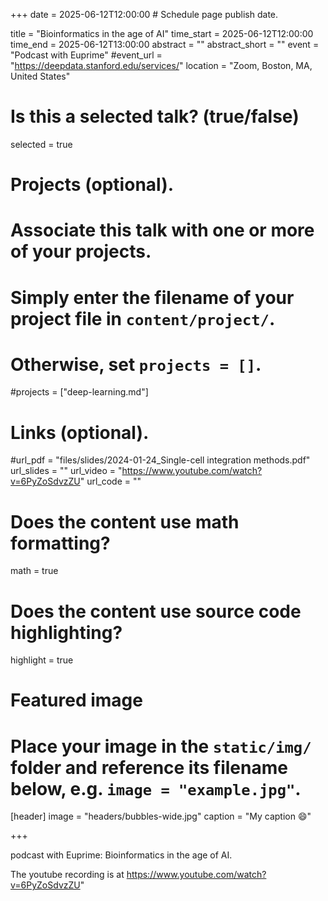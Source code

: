 +++
date = 2025-06-12T12:00:00  # Schedule page publish date.

title = "Bioinformatics in the age of AI"
time_start = 2025-06-12T12:00:00
time_end = 2025-06-12T13:00:00
abstract = ""
abstract_short = ""
event = "Podcast with Euprime"
#event_url = "https://deepdata.stanford.edu/services/"
location = "Zoom, Boston, MA, United States"

# Is this a selected talk? (true/false)
selected = true

# Projects (optional).
#   Associate this talk with one or more of your projects.
#   Simply enter the filename of your project file in `content/project/`.
#   Otherwise, set `projects = []`.
#projects = ["deep-learning.md"]

# Links (optional).
#url_pdf = "files/slides/2024-01-24_Single-cell integration methods.pdf"
url_slides = ""
url_video = "https://www.youtube.com/watch?v=6PyZoSdvzZU"
url_code = ""

# Does the content use math formatting?
math = true

# Does the content use source code highlighting?
highlight = true

# Featured image
# Place your image in the `static/img/` folder and reference its filename below, e.g. `image = "example.jpg"`.
[header]
image = "headers/bubbles-wide.jpg"
caption = "My caption :smile:"

+++

podcast with Euprime: Bioinformatics in the age of AI.

The youtube recording is at https://www.youtube.com/watch?v=6PyZoSdvzZU"

